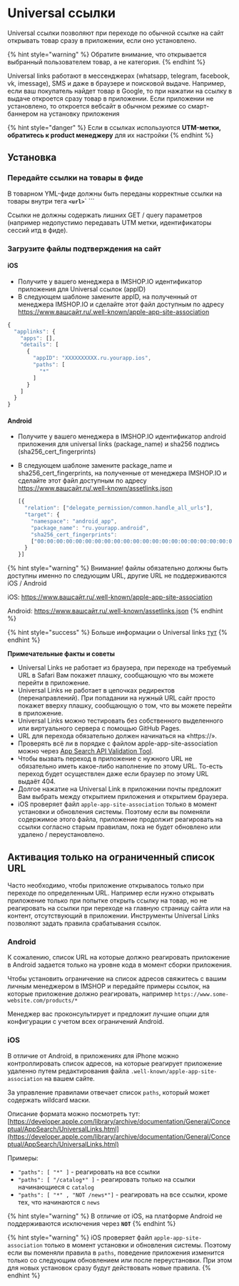 # Universal ссылки

Universal ссылки позволяют при переходе по обычной ссылке на сайт открывать товар сразу в приложении, если оно установлено.&#x20;

{% hint style="warning" %}
Обратите внимание, что открывается выбранный пользователем товар, а не категория.
{% endhint %}

Universal links работают в мессенджерах (whatsapp, telegram, facebook, vk, imessage), SMS и даже в браузере и поисковой выдаче. Например, если ваш покупатель найдет товар в Google, то при нажатии на ссылку в выдаче откроется сразу товар в приложении. Если приложении не установлено, то откроется вебсайт в обычном режиме со смарт-баннером на установку приложения

{% hint style="danger" %}
Если в ссылках используются **UTM-метки, обратитесь к product менеджеру** для их настройки&#x20;
{% endhint %}

## Установка

### Передайте ссылки на товары в фиде

В товарном YML-фиде должны быть переданы корректные ссылки на товары внутри тега **`<url>`**` ```&#x20;

Ссылки не должны содержать лишних GET  / query параметров (например недопустимо передавать UTM метки, идентификаторы сессий итд в фиде).

### Загрузите файлы подтверждения на сайт

#### iOS

* Получите у вашего менеджера в IMSHOP.IO идентификатор приложения для Universal ссылок (appID)
* В следующем шаблоне замените appID, на полученный от менеджера IMSHOP.IO и сделайте этот файл доступным по адресу https://www.вашсайт.ru/.well-known/apple-app-site-association

```javascript
{
  "applinks": {
    "apps": [],
    "details": [
      {
        "appID": "XXXXXXXXXX.ru.yourapp.ios",
        "paths": [
          "*"
        ]
      }
    ]
  }
}
```

#### Android

* Получите у вашего менеджера в IMSHOP.IO идентификатор android приложения для universal links (package\_name) и sha256 подпись (sha256\_cert\_fingerprints)
*   В следующем шаблоне замените package\_name и sha256\_cert\_fingerprints, на полученные от менеджера IMSHOP.IO и сделайте этот файл доступным по адресу https://www.вашсайт.ru/.well-known/assetlinks.json

    ```javascript
    [{
      "relation": ["delegate_permission/common.handle_all_urls"],
      "target": {
        "namespace": "android_app",
        "package_name": "ru.yourapp.android",
        "sha256_cert_fingerprints":
        ["00:00:00:00:00:00:00:00:00:00:00:00:00:00:00:00:00:00:00:00:00:00:00:00:00:00:00:00:00:00:00:00"]
      }
    }]
    ```

{% hint style="warning" %}
Внимание! файлы обязательно должны быть доступны именно по следующим URL, другие URL не поддерживаются iOS / Android

iOS: https://www.вашсайт.ru/.well-known/apple-app-site-association

Android: https://www.вашсайт.ru/.well-known/assetlinks.json
{% endhint %}

{% hint style="success" %}
Больше информации о Universal links [тут](https://habr.com/ru/post/423315/)
{% endhint %}

**Примечательные факты и советы**

* Universal Links не работает из браузера, при переходе на требуемый URL в Safari Вам покажет плашку, сообщающую что вы можете перейти в приложение.
* Universal Links не работает в цепочках редиректов (перенаправлений). При попадании на нужный URL сайт просто покажет вверху плашку, сообщающую о том, что вы можете перейти в приложение.
* Universal Links можно тестировать без собственного выделенного или виртуального сервера с помощью GitHub Pages.
* URL для перехода обязательно должен начинаться на «https://».
* Проверять всё ли в порядке с файлом apple-app-site-association можно через [App Search API Validation Tool](https://search.developer.apple.com/appsearch-validation-tool/).
* Чтобы вызвать переход в приложение с нужного URL не обязательно иметь какое-либо наполнение по этому URL. То-есть переход будет осуществлен даже если браузер по этому URL выдаёт 404.
* Долгое нажатие на Universal Link в приложении почты предложит Вам выбрать между открытием приложения и открытием браузера.
* iOS проверяет файл `apple-app-site-association` только в момент установки и обновления системы. Поэтому если вы поменяли содержимое этого файла, приложение продолжит реагировать на ссылки согласно старым правилам, пока не будет обновлено или удалено / переустановлено.

## Активация только на ограниченный список URL

Часто необходимо, чтобы приложение открывалось только при переходе по определенным URL. Например если нужно открывать приложение только при попытке открыть ссылку на товар, но не реагировать на ссылки при переходе на главную страницу сайта или на контент, отсутствующий в приложении. Инструменты Universal Links позволяют задать правила срабатывания ссылок.

### Android

К сожалению, список URL на которые должно реагировать приложение в Android задается только на уровне кода в момент сборки приложения.

Чтобы установить ограничение на список адресов свяжитесь с вашим личным менеджером в IMSHOP и передайте примеры ссылок, на которые приложение должно реагировать, например `https://www.some-website.com/products/*`

Менеджер вас проконсультирует и предложит лучшие опции для конфигурации с учетом всех ограничений Android.

### iOS

В отличие от Android, в приложениях для iPhone можно контроллировать список адресов, на которые реагирует приложение удаленно путем редактирования файла `.well-known/apple-app-site-association` на вашем сайте.

За управление правилами отвечает список `paths`, который может содержать wildcard маски.

Описание формата можно посмотреть тут: [https://developer.apple.com/library/archive/documentation/General/Conceptual/AppSearch/UniversalLinks.html](https://developer.apple.com/library/archive/documentation/General/Conceptual/AppSearch/UniversalLinks.html)

Примеры:

* `"paths": [ "*" ]` - реагировать на все ссылки
* `"paths": [ "/catalog*" ]` - реагировать только на ссылки начинающиеся с `catalog`
* `"paths": [ "*" , "NOT /news*"]` - реагировать на все ссылки, кроме тех, что начинаются с `news`

{% hint style="warning" %}
В отличие от iOS, на платформе Android не поддерживаются исключения через **`NOT`**
{% endhint %}

{% hint style="warning" %}
iOS проверяет файл `apple-app-site-association` только в момент установки и обновления системы. Поэтому если вы поменяли правила в `paths`, поведение приложения изменится только со следующим обновлением или после переустановки. При этом для новых установок сразу будут действовать новые правила.
{% endhint %}
